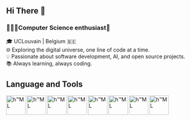 ## Hi There 👋
 ### 👨🏻‍💻Computer Science enthusiast🚀

🎓 UCLouvain | Belgium 🇧🇪 <br>
🌐 Exploring the digital universe, one line of code at a time. <br>
💡 Passionate about software development, AI, and open source projects. <br>
📚 Always learning, always coding. <br>

## Language and Tools

<img align="left" alt="h™ML" width="52px" style="padding:15px:" src="https://cdn.jsdelivr.net/gh/devicons/devicon/icons/html5/html5-original.svg" />
<img align="left" alt="h™ML" width="52px" style="padding:15px:" src="https://cdn.jsdelivr.net/gh/devicons/devicon/icons/css3/css3-original.svg" />
<img align="left" alt="h™ML" width="52px" style="padding:15px:" src="https://cdn.jsdelivr.net/gh/devicons/devicon/icons/python/python-plain.svg" />
<img align="left" alt="h™ML" width="52px" style="padding:15px:" src="https://cdn.jsdelivr.net/gh/devicons/devicon/icons/javascript/javascript-plain.svg" />
<img align="left" alt="h™ML" width="52px" style="padding:15px:" src="https://cdn.jsdelivr.net/gh/devicons/devicon/icons/swift/swift-original.svg" />
<img align="left" alt="h™ML" width="52px" style="padding:15px:" src="https://cdn.jsdelivr.net/gh/devicons/devicon/icons/php/php-plain.svg" />
<img align="left" alt="h™ML" width="52px" style="padding:15px:" src="https://cdn.jsdelivr.net/gh/devicons/devicon/icons/vscode/vscode-original.svg" />
<img align="left" alt="h™ML" width="52px" style="padding:15px:" src="https://cdn.jsdelivr.net/gh/devicons/devicon/icons/xcode/xcode-plain.svg" />
          
          

